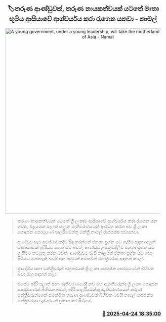<p align='center'><b><h2 align='center' title='A young government, under a young leadership, will take the motherland to the Wonder of Asia - Namal'>🏷තරුණ ආණ්ඩුවක්, තරුණ නායකත්වයක් යටතේ මාතෘ භූමිය ආසියාවේ ආශ්චර්යය කරා රැගෙන යනවා - නාමල්</h2></b></p>
<p align='center'><img src='https://helakuru.sgp1.cdn.digitaloceanspaces.com/esana/images/lib/namal-rajapaksha-local-new.jpg' width='600' alt='A young government, under a young leadership, will take the motherland to the Wonder of Asia - Namal'></p>

> තරුණ නායකත්වයක් යටතේ ශ්‍රී ලංකාව ආසියාවේ ආශ්චර්යය කරා රැගෙන යන ගමන, එළඹෙන පළාත් පාලන මැතිවරණයෙන් ආරම්භ කරන බව ශ්‍රී ලංකා පොදුජන පෙරමුණේ පාර්ලිමේන්තු මන්ත්‍රී නාමල් රාජපක්ෂ පවසනවා.

> ආණ්ඩුව සෑම අවස්ථාවකදීම සිදු කරන්නේ ජනතා ප්‍රශ්න යට ගැසීම සඳහා අලුත් මාතෘකාවක් ඉදිරියට ගෙන ඒම බවත්, ආණ්ඩුව උපක්‍රමශීලීව ජනතා ප්‍රශ්න යට ගැසීමට කටයුතු කරන බවත්, ආණ්ඩුවට වැඩි කාලයක් ජනතා ප්‍රශ්න යට ගසා සිටීමට නොහැකි බවයි ජන හමුවක් අමතමින් මන්ත්‍රීවරයා සඳහන් කළේ.

> ප්‍රාදේශීය සභා මන්ත්‍රීවරුන් බහුතරයක් ශ්‍රී ලංකා පොදුජන පෙරමුණෙන් බිහිවන බවද ඔහු සඳහන් කළා.

> එසේම ඉදිරි පළාත් සභා මැතිවරණයේදී නව මහ ඇමතිවරුන්ද ශ්‍රී ලංකා පොදුජන පෙරමුණෙන් බිහිවන බවත්, ඉදිරි පාර්ලිමේන්තු මැතිවරණයෙන් තරුණ මන්ත්‍රීවරුන්ගෙන් සමන්විත තරුණ ආණ්ඩුවක් බිහිවන බවයි නාමල් රාජපක්ෂ මන්ත්‍රීවරයා වැඩිදුරටත් ප්‍රකාශ කර සිටියේ.



<h3 align='right'><a href='https://www.helakuru.lk/esana/p/109518/'>📅 2025-04-24 18:35:00</a></h3>
